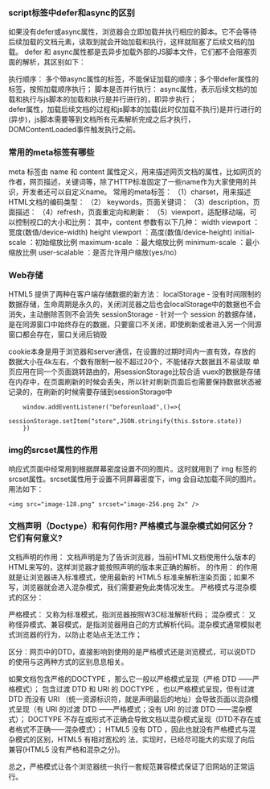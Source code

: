 ### script标签中defer和async的区别 ###    
如果没有defer或async属性，浏览器会立即加载并执行相应的脚本。它不会等待后续加载的文档元素，读取到就会开始加载和执行，这样就阻塞了后续文档的加载。
defer 和 async属性都是去异步加载外部的JS脚本文件，它们都不会阻塞页面的解析，其区别如下：

执行顺序： 多个带async属性的标签，不能保证加载的顺序；多个带defer属性的标签，按照加载顺序执行；
脚本是否并行执行：
async属性，表示后续文档的加载和执行与js脚本的加载和执行是并行进行的，即异步执行；  
defer属性，加载后续文档的过程和js脚本的加载(此时仅加载不执行)是并行进行的(异步)，js脚本需要等到文档所有元素解析完成之后才执行，DOMContentLoaded事件触发执行之前。

### 常⽤的meta标签有哪些 ###   
meta 标签由 name 和 content 属性定义，用来描述网页文档的属性，比如网页的作者，网页描述，关键词等，除了HTTP标准固定了一些name作为大家使用的共识，开发者还可以自定义name。
常用的meta标签： 
（1）charset，用来描述HTML文档的编码类型：
（2） keywords，页面关键词：
（3）description，页面描述：
（4）refresh，页面重定向和刷新：
（5）viewport，适配移动端，可以控制视口的大小和比例：
其中，content 参数有以下几种：
width viewport ：宽度(数值/device-width)
height viewport ：高度(数值/device-height)
initial-scale ：初始缩放比例
maximum-scale ：最大缩放比例
minimum-scale ：最小缩放比例
user-scalable ：是否允许用户缩放(yes/no）

### Web存储 ###   
HTML5 提供了两种在客户端存储数据的新方法：
localStorage - 没有时间限制的数据存储，生命周期是永久的，关闭浏览器之后也会localStorage中的数据也不会消失，主动删除否则不会消失
sessionStorage - 针对一个 session 的数据存储，是在同源窗口中始终存在的数据，只要窗口不关闭，即使刷新或者进入另一个同源窗口都会存在，窗口关闭后销毁

cookie本身是用于浏览器和server通信，在设置的过期时间内一直有效，存放的数据大小在4k左右，个数有限制一般不超过20个，不能储存大数据且不易读取
单页应用在同一个页面跳转路由的，用sessionStorage比较合适
vuex的数据是存储在内存中，在页面刷新的时候会丢失，所以针对刷新页面后也需要保持数据状态被记录的，在刷新的时候需要存储到sessionStorage中
```
    window.addEventListener("beforeunload",()=>{
        sessionStorage.setItem("store",JSON.stringify(this.$store.state))
    })
```  
### img的srcset属性的作⽤ ### 
响应式页面中经常用到根据屏幕密度设置不同的图片。这时就用到了 img 标签的srcset属性。srcset属性用于设置不同屏幕密度下，img 会自动加载不同的图片。用法如下：  
```
<img src="image-128.png" srcset="image-256.png 2x" />
```

### 文档声明（Doctype）和<!Doctype html>有何作用? 严格模式与混杂模式如何区分？它们有何意义? ### 
文档声明的作用： 文档声明是为了告诉浏览器，当前HTML文档使用什么版本的HTML来写的，这样浏览器才能按照声明的版本来正确的解析。
的作用：<!doctype html> 的作用就是让浏览器进入标准模式，使用最新的 HTML5 标准来解析渲染页面；如果不写，浏览器就会进入混杂模式，我们需要避免此类情况发生。
严格模式与混杂模式的区分：

严格模式： 又称为标准模式，指浏览器按照W3C标准解析代码；
混杂模式： 又称怪异模式、兼容模式，是指浏览器用自己的方式解析代码。混杂模式通常模拟老式浏览器的行为，以防止老站点无法工作；

区分：网页中的DTD，直接影响到使用的是严格模式还是浏览模式，可以说DTD的使用与这两种方式的区别息息相关。

如果文档包含严格的DOCTYPE ，那么它一般以严格模式呈现（严格 DTD ——严格模式）；
包含过渡 DTD 和 URI 的 DOCTYPE ，也以严格模式呈现，但有过渡 DTD 而没有 URI （统一资源标识符，就是声明最后的地址）会导致页面以混杂模式呈现（有 URI 的过渡 DTD ——严格模式；没有 URI 的过渡 DTD ——混杂模式）；
DOCTYPE 不存在或形式不正确会导致文档以混杂模式呈现（DTD不存在或者格式不正确——混杂模式）；
HTML5 没有 DTD ，因此也就没有严格模式与混杂模式的区别，HTML5 有相对宽松的 法，实现时，已经尽可能大的实现了向后兼容(HTML5 没有严格和混杂之分)。

总之，严格模式让各个浏览器统一执行一套规范兼容模式保证了旧网站的正常运行。


